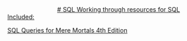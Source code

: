 <div align="center">
  <!-- Title: -->
<a href="http://github.com/https://github.com/ssoehdata/SQL">
# SQL
Working through resources for SQL
<!-- <img src="https://github.com/ssoehdata/SQL/blob/main/postgresql.jpg" height="100"> -->

</div>
Included:

SQL Queries for Mere Mortals 4th Edition
